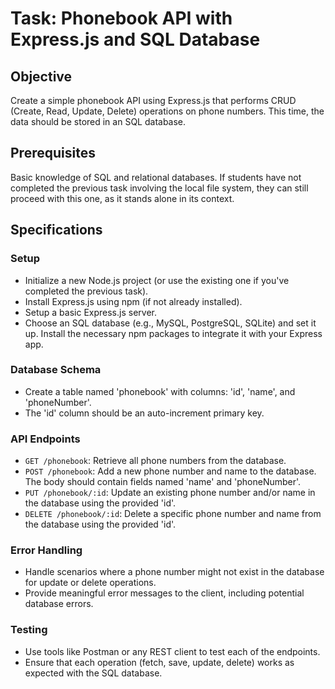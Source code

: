 # Task: Phonebook API with Express.js and SQL Database

## Objective
Create a simple phonebook API using Express.js that performs CRUD (Create, Read, Update, Delete) operations on phone numbers. This time, the data should be stored in an SQL database.

## Prerequisites
Basic knowledge of SQL and relational databases. If students have not completed the previous task involving the local file system, they can still proceed with this one, as it stands alone in its context.

## Specifications

### Setup
- Initialize a new Node.js project (or use the existing one if you've completed the previous task).
- Install Express.js using npm (if not already installed).
- Setup a basic Express.js server.
- Choose an SQL database (e.g., MySQL, PostgreSQL, SQLite) and set it up. Install the necessary npm packages to integrate it with your Express app.

### Database Schema
- Create a table named 'phonebook' with columns: 'id', 'name', and 'phoneNumber'.
- The 'id' column should be an auto-increment primary key.

### API Endpoints
- `GET /phonebook`: Retrieve all phone numbers from the database.
- `POST /phonebook`: Add a new phone number and name to the database. The body should contain fields named 'name' and 'phoneNumber'.
- `PUT /phonebook/:id`: Update an existing phone number and/or name in the database using the provided 'id'.
- `DELETE /phonebook/:id`: Delete a specific phone number and name from the database using the provided 'id'.

### Error Handling
- Handle scenarios where a phone number might not exist in the database for update or delete operations.
- Provide meaningful error messages to the client, including potential database errors.

### Testing
- Use tools like Postman or any REST client to test each of the endpoints.
- Ensure that each operation (fetch, save, update, delete) works as expected with the SQL database.
